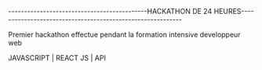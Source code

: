 --------------------------------------------HACKATHON DE 24 HEURES-----------------------------------------------------------


Premier hackathon effectue pendant la formation intensive developpeur web 


JAVASCRIPT | REACT JS | API 
